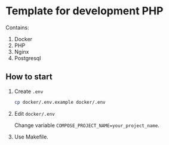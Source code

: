 # Template for development PHP

Contains:
1. Docker
2. PHP
3. Nginx
4. Postgresql

## How to start

1. Create `.env`
    ```bash
    cp docker/.env.example docker/.env
    ```
1. Edit `docker/.env`  

   Change variable `COMPOSE_PROJECT_NAME=your_project_name`.  

1. Use Makefile.

